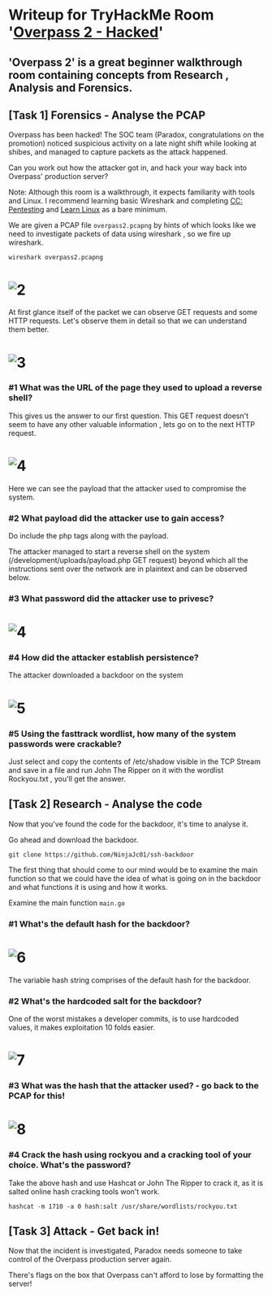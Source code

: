# Writeup for TryHackMe Room '[Overpass 2 - Hacked](https://tryhackme.com/room/overpass2hacked)'
## 'Overpass 2' is a great beginner walkthrough room containing concepts from Research , Analysis and Forensics. 

## [Task 1] Forensics - Analyse the PCAP

Overpass has been hacked! The SOC team (Paradox, congratulations on the promotion) noticed suspicious activity on a late night shift while looking at shibes, and managed to capture packets as the attack happened.

Can you work out how the attacker got in, and hack your way back into Overpass' production server?

Note: Although this room is a walkthrough, it expects familiarity with tools and Linux. I recommend learning basic Wireshark and completing [CC: Pentesting](https://tryhackme.com/room/ccpentesting) and [Learn Linux](https://tryhackme.com/room/zthlinux) as a bare minimum.

We are given a PCAP file ``overpass2.pcapng`` by hints of which looks like we need to investigate packets of data using wireshark , so we fire up wireshark.

``wireshark overpass2.pcapng``

# ![2](Images/wireshark_get_req.png?raw=true "scan")

At first glance itself of the packet we can observe GET requests and some HTTP requests. Let's observe them in detail so that we can understand them better.

# ![3](Images/get.png?raw=true "scan")

### #1  What was the URL of the page they used to upload a reverse shell?
This gives us the answer to our first question. This GET request doesn't seem to have any other valuable information , lets go on to the next HTTP request.

# ![4](Images/HTTP.png?raw=true "scan") 
Here we can see the payload that the attacker used to compromise the system.

### #2 What payload did the attacker use to gain access?
Do include the php tags along with the payload.

The attacker managed to start a reverse shell on the system (/development/uploads/payload.php GET request) beyond which all the instructions sent over the network are in plaintext and can be observed below.

### #3 What password did the attacker use to privesc?

# ![4](Images/JamesPassword.png?raw=true"Scan")

### #4 How did the attacker establish persistence?

The attacker downloaded a backdoor on the system 

# ![5](Images/Persistence.png?raw=true"Scan")

### #5 Using the fasttrack wordlist, how many of the system passwords were crackable?

Just select and copy the contents of /etc/shadow visible in the TCP Stream and save in a file and run John The Ripper on it with the wordlist Rockyou.txt , you'll get the answer.

## [Task 2] Research - Analyse the code 
Now that you've found the code for the backdoor, it's time to analyse it.

Go ahead and download the backdoor.

``git clone https://github.com/NinjaJc01/ssh-backdoor``

The first thing that should come to our mind would be to examine the main function so that we could have the idea of what is going on in the backdoor and what functions it is using and how it works.

Examine the main function ``main.go``

### #1  What's the default hash for the backdoor?

# ![6](Images/defaulthash.png?raw=true"Scan")

The variable hash string comprises of the default hash for the backdoor.

### #2  What's the hardcoded salt for the backdoor?
One of the worst mistakes a developer commits, is to use hardcoded values, it makes exploitation 10 folds easier.

# ![7](Images/hardcodedsalt.png?raw=true"Scan")

### #3  What was the hash that the attacker used? - go back to the PCAP for this!

# ![8](Images/Attackerhash.png?raw=true"Scan")

### #4  Crack the hash using rockyou and a cracking tool of your choice. What's the password?

Take the above hash and use Hashcat or John The Ripper to crack it, as it is salted online hash cracking tools won't work.

``hashcat -m 1710 -a 0 hash:salt /usr/share/wordlists/rockyou.txt``

## [Task 3] Attack - Get back in! 

Now that the incident is investigated, Paradox needs someone to take control of the Overpass production server again.

There's flags on the box that Overpass can't afford to lose by formatting the server!
